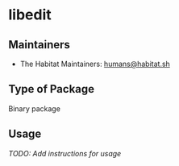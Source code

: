 # libedit

## Maintainers

* The Habitat Maintainers: <humans@habitat.sh>

## Type of Package

Binary package

## Usage

*TODO: Add instructions for usage*
